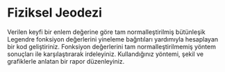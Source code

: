 # Fiziksel Jeodezi

Verilen keyfi bir enlem değerine göre tam normalleştirilmiş bütünleşik Legendre fonksiyon değerlerini yineleme bağntıları yardımıyla hesaplayan bir kod geliştiriniz.
Fonksiyon değerlerini tam normalleştirilmemiş yöntem sonuçları ile karşılaştırarak irdeleyiniz.
Kullandığınız yöntemi, şekil ve grafiklerle anlatan bir rapor düzenleyiniz.

